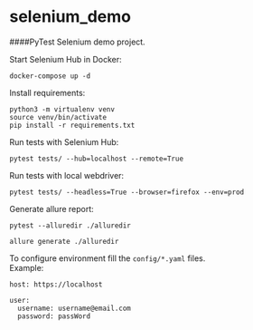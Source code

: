 # selenium_demo

####PyTest Selenium demo project.

Start Selenium Hub in Docker:
```
docker-compose up -d
```

Install requirements:
```
python3 -m virtualenv venv
source venv/bin/activate
pip install -r requirements.txt 
```

Run tests with Selenium Hub:
```
pytest tests/ --hub=localhost --remote=True
```

Run tests with local webdriver:
```
pytest tests/ --headless=True --browser=firefox --env=prod
```


Generate allure report:

```
pytest --alluredir ./alluredir

allure generate ./alluredir
```

To configure environment fill the `config/*.yaml` files.
<br>Example:
```
host: https://localhost

user:
  username: username@email.com
  password: passWord

```